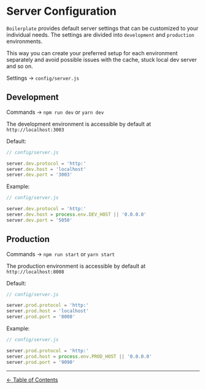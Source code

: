 # Server Configuration

`Boilerplate` provides default server settings that can be customized to your individual needs. The settings are divided into `development` and `production` environments.

This way you can create your preferred setup for each environment separately and avoid possible issues with the cache, stuck local dev server and so on.

Settings → `config/server.js`

## Development

Commands → `npm run dev` or `yarn dev`

The development environment is accessible by default at `http://localhost:3003`

Default:

```js
// config/server.js

server.dev.protocol = 'http:'
server.dev.host = 'localhost'
server.dev.port = '3003'
```

Example:

```js
// config/server.js

server.dev.protocol = 'http:'
server.dev.host = process.env.DEV_HOST || '0.0.0.0'
server.dev.port = '5050'
```

## Production

Commands → `npm run start` or `yarn start`

The production environment is accessible by default at `http://localhost:8008`

Default:

```js
// config/server.js

server.prod.protocol = 'http:'
server.prod.host = 'localhost'
server.prod.port = '8008'
```

Example:

```js
// config/server.js

server.prod.protocol = 'http:'
server.prod.host = process.env.PROD_HOST || '0.0.0.0'
server.prod.port = '9090'
```

---

[← Table of Contents](README.md)
